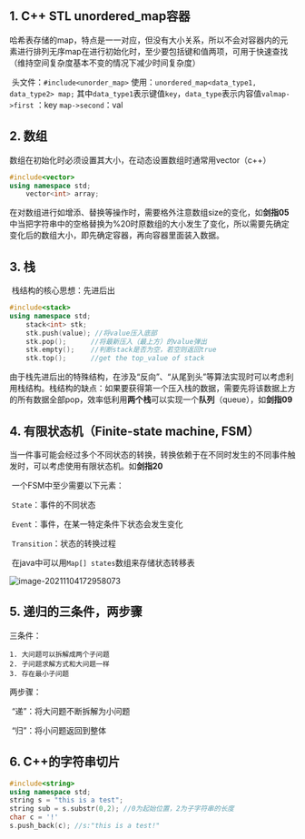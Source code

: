 ## 1. C++ STL unordered_map容器

​	哈希表存储的map，特点是一一对应，但没有大小关系，所以不会对容器内的元素进行排列
​	无序map在进行初始化时，至少要包括键和值两项，可用于快速查找（维持空间复杂度基本不变的情况下减少时间复杂度）

​	头文件：`#include<unorder_map>`
​	使用：`unordered_map<data_type1, data_type2> map;`
​	其中`data_type1`表示键值`key`，`data_type`表示内容值`val`
​	`map->first` ：key       `map->second`：val

## 2. 数组

​	数组在初始化时必须设置其大小，在动态设置数组时通常用vector（c++）

```c++
#include<vector>	
using namespace std;
	vector<int> array;	
```

​	在对数组进行如增添、替换等操作时，需要格外注意数组size的变化，如**剑指05**中当把字符串中的空格替换为%20时原数组的大小发生了变化，所以需要先确定变化后的数组大小，即先确定容器，再向容器里面装入数据。

## 3. 栈

​	栈结构的核心思想：先进后出

```c++
#include<stack>
using namespace std;
	stack<int> stk;
	stk.push(value); //将value压入底部
	stk.pop();		//将最新压入（最上方）的value弹出
	stk.empty();	//判断stack是否为空，若空则返回true
	stk.top();		//get the top_value of stack
```

​	由于栈先进后出的特殊结构，在涉及“反向”、“从尾到头”等算法实现时可以考虑利用栈结构。
​	栈结构的缺点：如果要获得第一个压入栈的数据，需要先将该数据上方的所有数据全部pop，效率低
​	利用**两个栈**可以实现一个**队列**（queue），如**剑指09**

## 4. 有限状态机（Finite-state machine, FSM）

​	当一件事可能会经过多个不同状态的转换，转换依赖于在不同时发生的不同事件触发时，可以考虑使用有限状态机。如**剑指20**

​	一个FSM中至少需要以下元素：

​	`State`：事件的不同状态

​	`Event`：事件，在某一特定条件下状态会发生变化

​	`Transition`：状态的转换过程

​	在java中可以用`Map[] states`数组来存储状态转移表

![image-20211104172958073](C:\Users\真\AppData\Roaming\Typora\typora-user-images\image-20211104172958073.png)

## 5. 递归的三条件，两步骤

三条件：

 	1. 大问题可以拆解成两个子问题
 	2. 子问题求解方式和大问题一样
 	3. 存在最小子问题

两步骤：

​	“递”：将大问题不断拆解为小问题

​	“归”：将小问题返回到整体

## 6. C++的字符串切片

```c++
#include<string>
using namespace std;
string s = "this is a test";
string sub = s.substr(0,2); //0为起始位置，2为子字符串的长度
char c = '!'
s.push_back(c);	//s:"this is a test!" 
```

